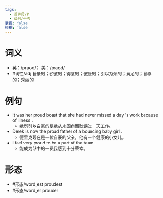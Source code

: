 ```yaml
---
tags:
  - 首字母/P
  - 级别/中考
掌握: false
模糊: false
---
```

# 词义
- 英：/praʊd/； 美：/praʊd/
- #词性/adj  自豪的；骄傲的；得意的；傲慢的；引以为荣的；满足的；自尊的；秀丽的
# 例句
- It was her proud boast that she had never missed a day 's work because of illness .
	- 她所引以自豪的是她从未因病而耽误过一天工作。
- Derek is now the proud father of a bouncing baby girl .
	- 德里克现在是一位自豪的父亲，他有一个健康的小女儿。
- I feel very proud to be a part of the team .
	- 能成为队中的一员我感到十分荣幸。
# 形态
- #形态/word_est proudest
- #形态/word_er prouder
